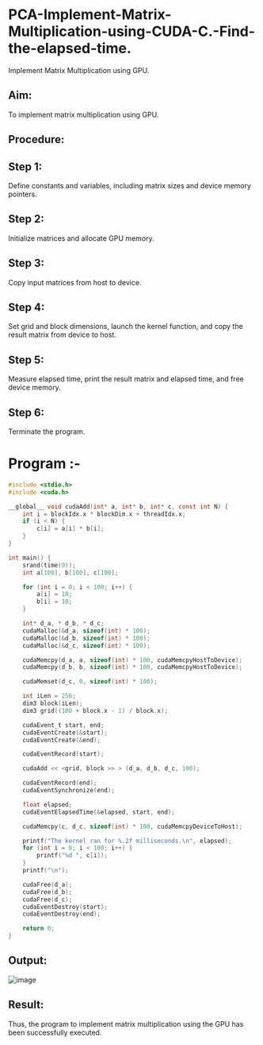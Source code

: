 # PCA-Implement-Matrix-Multiplication-using-CUDA-C.-Find-the-elapsed-time.
Implement Matrix Multiplication using GPU.

## Aim:
To implement matrix multiplication using GPU.

## Procedure:
## Step 1:
Define constants and variables, including matrix sizes and device memory pointers.

## Step 2:
Initialize matrices and allocate GPU memory.

## Step 3:
Copy input matrices from host to device.

## Step 4:
Set grid and block dimensions, launch the kernel function, and copy the result matrix from device to host.

## Step 5:
Measure elapsed time, print the result matrix and elapsed time, and free device memory.

## Step 6:
Terminate the program.

# Program :-
``` c
#include <stdio.h>
#include <cuda.h>

__global__ void cudaAdd(int* a, int* b, int* c, const int N) {
    int i = blockIdx.x * blockDim.x + threadIdx.x;
    if (i < N) {
        c[i] = a[i] * b[i];
    }
}

int main() {
    srand(time(0));
    int a[100], b[100], c[100];

    for (int i = 0; i < 100; i++) {
        a[i] = 10;
        b[i] = 10;
    }

    int* d_a, * d_b, * d_c;
    cudaMalloc(&d_a, sizeof(int) * 100);
    cudaMalloc(&d_b, sizeof(int) * 100);
    cudaMalloc(&d_c, sizeof(int) * 100);

    cudaMemcpy(d_a, a, sizeof(int) * 100, cudaMemcpyHostToDevice);
    cudaMemcpy(d_b, b, sizeof(int) * 100, cudaMemcpyHostToDevice);

    cudaMemset(d_c, 0, sizeof(int) * 100);

    int iLen = 256;
    dim3 block(iLen);
    dim3 grid((100 + block.x - 1) / block.x);

    cudaEvent_t start, end;
    cudaEventCreate(&start);
    cudaEventCreate(&end);

    cudaEventRecord(start);

    cudaAdd << <grid, block >> > (d_a, d_b, d_c, 100);

    cudaEventRecord(end);
    cudaEventSynchronize(end);

    float elapsed;
    cudaEventElapsedTime(&elapsed, start, end);

    cudaMemcpy(c, d_c, sizeof(int) * 100, cudaMemcpyDeviceToHost);

    printf("The kernel ran for %.2f milliseconds.\n", elapsed);
    for (int i = 0; i < 100; i++) {
        printf("%d ", c[i]);
    }
    printf("\n");

    cudaFree(d_a);
    cudaFree(d_b);
    cudaFree(d_c);
    cudaEventDestroy(start);
    cudaEventDestroy(end);

    return 0;
}
```

## Output:
![image](https://github.com/sherwin-roger0/-PCA-Implement-Matrix-Multiplication-using-CUDA-C.-Find-the-elapsed-time./assets/50732268/f1d4e4be-6746-4203-950a-4038d2df6820)



## Result:
Thus, the program to implement matrix multiplication using the GPU has been successfully executed.

